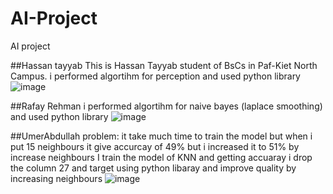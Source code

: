 # AI-Project
AI project

##Hassan tayyab
This is Hassan Tayyab student of BsCs in Paf-Kiet North Campus. i performed algortihm for perception and used python library 
![image](https://user-images.githubusercontent.com/74775437/169622862-7b5591e7-10a1-4339-a68f-6c9b6d15e653.png)

##Rafay Rehman
i performed algortihm for naive bayes (laplace smoothing) and used python library 
![image](https://user-images.githubusercontent.com/57977041/169717704-42beb93d-de9f-4614-824e-dd1a292001b1.png)



##UmerAbdullah
problem: it take much time to train the model but when i put 15 neighbours it give accurcay of 49%
  but i increased it to 51% by increase neighbours 
I train the model of KNN and getting accuaray i drop the column 27 and target using python libaray  and improve quality by increasing neighbours
![image](https://user-images.githubusercontent.com/66125719/169628448-b9f72889-4f41-4efb-b513-cc2e90065e6b.png)

